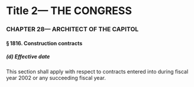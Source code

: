 
# Title 2— THE CONGRESS
### CHAPTER 28— ARCHITECT OF THE CAPITOL
#### § 1816. Construction contracts
##### (d) Effective date

This section shall apply with respect to contracts entered into during fiscal year 2002 or any succeeding fiscal year.
